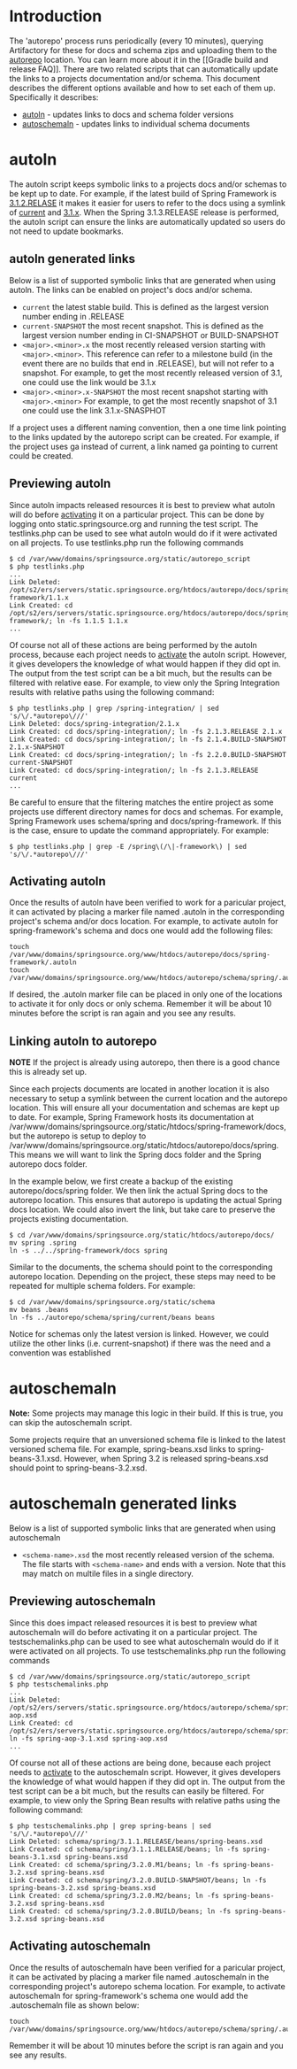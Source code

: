 # Introduction
The  'autorepo' process runs periodically (every 10 minutes), querying Artifactory for these for docs and schema zips and uploading them to the [autorepo](http://static.springsource.org/autorepo/) location. You can learn more about it in the [[Gradle build and release FAQ]]. There are two related scripts that can automatically update the links to a projects documentation and/or schema. This document describes the different options available and how to set each of them up. Specifically it describes:

* [autoln](autorepo-version-updating#autoln) - updates links to docs and schema folder versions
* [autoschemaln](autorepo-version-updating#autoschemaln) - updates links to individual schema documents

# autoln
The autoln script keeps symbolic links to a projects docs and/or schemas to be kept up to date. For example, if the latest build of Spring Framework is [3.1.2.RELASE](http://static.springsource.org/spring-framework/docs/3.1.2.RELEASE/) it makes it easier for users to refer to the docs using a symlink of [current](http://static.springsource.org/spring-framework/docs/current/) and [3.1.x](http://static.springsource.org/spring-framework/docs/3.1.x/). When the Spring 3.1.3.RELEASE release is performed, the autoln script can ensure the links are automatically updated so users do not need to update bookmarks.

## autoln generated links
Below is a list of supported symbolic links that are generated when using autoln. The links can be enabled on project's docs and/or schema.

* `current` the latest stable build. This is defined as the largest version number ending in .RELEASE
* `current-SNAPSHOT` the most recent snapshot. This is defined as the largest version number ending in CI-SNAPSHOT or BUILD-SNAPSHOT
* `<major>.<minor>.x` the most recently released version starting with `<major>.<minor>`. This reference can refer to a milestone build (in the event there are no builds that end in .RELEASE), but will not refer to a snapshot. For example, to get the most recently released version of 3.1, one could use the link would be 3.1.x
* `<major>.<minor>.x-SNAPSHOT` the most recent snapshot starting with `<major>.<minor>` For example, to get the most recently snapshot of 3.1 one could use the link 3.1.x-SNASPHOT

If a project uses a different naming convention, then a one time link pointing to the links updated by the autorepo script can be created. For example, if the project uses ga instead of current, a link named ga pointing to current could be created.

## Previewing autoln

Since autoln impacts released resources it is best to preview what autoln will do before [activating](autorepo-version-updating#Activating-autoln) it on a particular project. This can be done by logging onto static.springsource.org and running the test script. The testlinks.php can be used to see what autoln would do if it were activated on all projects. To use testlinks.php run the following commands

<pre><code>$ cd /var/www/domains/springsource.org/static/autorepo_script
$ php testlinks.php
...
Link Deleted: /opt/s2/ers/servers/static.springsource.org/htdocs/autorepo/docs/spring-framework/1.1.x
Link Created: cd /opt/s2/ers/servers/static.springsource.org/htdocs/autorepo/docs/spring-framework/; ln -fs 1.1.5 1.1.x
...
</code></pre>

Of course not all of these actions are being performed by the autoln process, because each project needs to [activate](autorepo-version-updating#Activating-autoln) the autoln script. However, it gives developers the knowledge of what would happen if they did opt in. The output from the test script can be a bit much, but the results can be filtered with relative ease. For example, to view only the Spring Integration results with relative paths using the following command:

<pre><code>$ php testlinks.php | grep /spring-integration/ | sed 's/\/.*autorepo\///'
Link Deleted: docs/spring-integration/2.1.x
Link Created: cd docs/spring-integration/; ln -fs 2.1.3.RELEASE 2.1.x
Link Created: cd docs/spring-integration/; ln -fs 2.1.4.BUILD-SNAPSHOT 2.1.x-SNAPSHOT
Link Created: cd docs/spring-integration/; ln -fs 2.2.0.BUILD-SNAPSHOT current-SNAPSHOT
Link Created: cd docs/spring-integration/; ln -fs 2.1.3.RELEASE current
...
</code></pre>

Be careful to ensure that the filtering matches the entire project as some projects use different directory names for docs and schemas. For example, Spring Framework uses schema/spring and docs/spring-framework. If this is the case, ensure to update the command appropriately. For example:

<pre><code>$ php testlinks.php | grep -E /spring\(/\|-framework\) | sed 's/\/.*autorepo\///'</code></pre>

## Activating autoln

Once the results of autoln have been verified to work for a paricular project, it can activated by placing a marker file named .autoln in the corresponding project's schema and/or docs location. For example, to activate autoln for spring-framework's schema and docs one would add the following files:

<pre><code>touch /var/www/domains/springsource.org/www/htdocs/autorepo/docs/spring-framework/.autoln
touch /var/www/domains/springsource.org/www/htdocs/autorepo/schema/spring/.autoln</code></pre>

If desired, the .autoln marker file can be placed in only one of the locations to activate it for only docs or only schema. Remember it will be about 10 minutes before the script is ran again and you see any results.

## Linking autoln to autorepo

**NOTE** If the project is already using autorepo, then there is a good chance this is already set up.

Since each projects documents are located in another location it is also necessary to setup a symlink between the current location and the autorepo location. This will ensure all your documentation and schemas are kept up to date. For example, Spring Framework hosts its documentation at /var/www/domains/springsource.org/static/htdocs/spring-framework/docs, but the autorepo is setup to deploy to /var/www/domains/springsource.org/static/htdocs/autorepo/docs/spring. This means we will want to link the Spring docs folder and the Spring autorepo docs folder. 

In the example below, we first create a backup of the existing autorepo/docs/spring folder. We then link the actual Spring docs to the autorepo location. This ensures that autorepo is updating the actual Spring docs location. We could also invert the link, but take care to preserve the projects existing documentation.

<pre><code>$ cd /var/www/domains/springsource.org/static/htdocs/autorepo/docs/
mv spring .spring
ln -s ../../spring-framework/docs spring</code></pre>

Similar to the documents, the schema should point to the corresponding autorepo location. Depending on the project, these steps may need to be repeated for multiple schema folders. For example:

<pre><code>$ cd /var/www/domains/springsource.org/static/schema
mv beans .beans
ln -fs ../autorepo/schema/spring/current/beans beans</code></pre>

Notice for schemas only the latest version is linked. However, we could utilize the other links (i.e. current-snapshot) if there was the need and a convention was established

# autoschemaln

**Note:** Some projects may manage this logic in their build. If this is true, you can skip the autoschemaln script.

Some projects require that an unversioned schema file is linked to the latest versioned schema file. For example, spring-beans.xsd links to spring-beans-3.1.xsd. However, when Spring 3.2 is released spring-beans.xsd should point to spring-beans-3.2.xsd. 

# autoschemaln generated links

Below is a list of supported symbolic links that are generated when using autoschemaln

* `<schema-name>.xsd` the most recently released version of the schema. The file starts with `<schema-name>` and ends with a version. Note that this may match on multile files in a single directory.

## Previewing autoschemaln

Since this does impact released resources it is best to preview what autoschemaln will do before activating it on a particular project. The testschemalinks.php can be used to see what autoschemaln would do if it were activated on all projects. To use testschemalinks.php run the following commands

<pre><code>$ cd /var/www/domains/springsource.org/static/autorepo_script
$ php testschemalinks.php
...
Link Deleted: /opt/s2/ers/servers/static.springsource.org/htdocs/autorepo/schema/spring/3.1.1.RELEASE/aop/spring-aop.xsd
Link Created: cd /opt/s2/ers/servers/static.springsource.org/htdocs/autorepo/schema/spring/3.1.1.RELEASE/aop; ln -fs spring-aop-3.1.xsd spring-aop.xsd
...
</code></pre>

Of course not all of these actions are being done, because each project needs to [activate](autorepo-version-updating#Activating-autoschemaln) to the autoschemaln script. However, it gives developers the knowledge of what would happen if they did opt in. The output from the test script can be a bit much, but the results can easily be filtered. For example, to view only the Spring Bean results with relative paths using the following command:

<pre><code>$ php testschemalinks.php | grep spring-beans | sed 's/\/.*autorepo\///'
Link Deleted: schema/spring/3.1.1.RELEASE/beans/spring-beans.xsd
Link Created: cd schema/spring/3.1.1.RELEASE/beans; ln -fs spring-beans-3.1.xsd spring-beans.xsd
Link Created: cd schema/spring/3.2.0.M1/beans; ln -fs spring-beans-3.2.xsd spring-beans.xsd
Link Created: cd schema/spring/3.2.0.BUILD-SNAPSHOT/beans; ln -fs spring-beans-3.2.xsd spring-beans.xsd
Link Created: cd schema/spring/3.2.0.M2/beans; ln -fs spring-beans-3.2.xsd spring-beans.xsd
Link Created: cd schema/spring/3.2.0.BUILD/beans; ln -fs spring-beans-3.2.xsd spring-beans.xsd</code></pre>

## Activating autoschemaln

Once the results of autoschemaln have been verified for a paricular project, it can be activated by placing a marker file named .autoschemaln in the corresponding project's autorepo schema location. For example, to activate autoschemaln for spring-framework's schema one would add the .autoschemaln file as shown below:

<pre><code>touch /var/www/domains/springsource.org/www/htdocs/autorepo/schema/spring/.autoschemaln</code></pre>

Remember it will be about 10 minutes before the script is ran again and you see any results.
